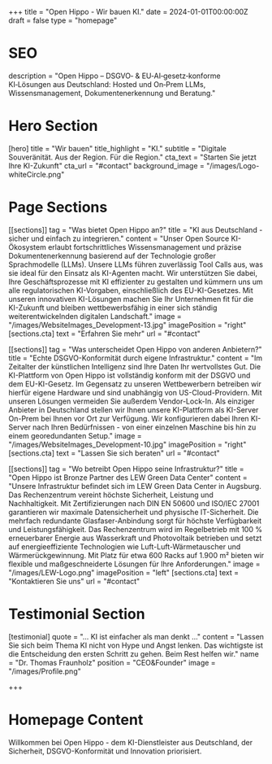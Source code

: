 +++
title = "Open Hippo - Wir bauen KI."
date = 2024-01-01T00:00:00Z
draft = false
type = "homepage"

# SEO
description = "Open Hippo – DSGVO‑ & EU‑AI‑gesetz‑konforme KI‑Lösungen aus Deutschland: Hosted und On‑Prem LLMs, Wissensmanagement, Dokumentenerkennung und Beratung."

# Hero Section
[hero]
title = "Wir bauen"
title_highlight = "KI."
subtitle = "Digitale Souveränität. Aus der Region. Für die Region."
cta_text = "Starten Sie jetzt Ihre KI-Zukunft"
cta_url = "#contact"
background_image = "/images/Logo-whiteCircle.png"

# Page Sections
[[sections]]
tag = "Was bietet Open Hippo an?"
title = "KI aus Deutschland - sicher und einfach zu integrieren."
content = "Unser Open Source KI-Ökosystem erlaubt fortschrittliches Wissensmanagement und präzise Dokumentenerkennung basierend auf der Technologie großer Sprachmodelle (LLMs). Unsere LLMs führen zuverlässig Tool Calls aus, was sie ideal für den Einsatz als KI-Agenten macht. Wir unterstützen Sie dabei, Ihre Geschäftsprozesse mit KI effizienter zu gestalten und kümmern uns um alle regulatorischen KI-Vorgaben, einschließlich des EU-KI-Gesetzes. Mit unseren innovativen KI-Lösungen machen Sie Ihr Unternehmen fit für die KI-Zukunft und bleiben wettbewerbsfähig in einer sich ständig weiterentwickelnden digitalen Landschaft."
image = "/images/WebsiteImages_Development-13.jpg"
imagePosition = "right"
[sections.cta]
text = "Erfahren Sie mehr"
url = "#contact"

[[sections]]
tag = "Was unterscheidet Open Hippo von anderen Anbietern?"
title = "Echte DSGVO-Konformität durch eigene Infrastruktur."
content = "Im Zeitalter der künstlichen Intelligenz sind Ihre Daten Ihr wertvollstes Gut. Die KI-Plattform von Open Hippo ist vollständig konform mit der DSGVO und dem EU-KI-Gesetz. Im Gegensatz zu unseren Wettbewerbern betreiben wir hierfür eigene Hardware und sind unabhängig von US-Cloud-Providern. Mit unseren Lösungen vermeiden Sie außerdem Vendor-Lock-In. Als einziger Anbieter in Deutschland stellen wir Ihnen unsere KI-Plattform als KI-Server On-Prem bei Ihnen vor Ort zur Verfügung. Wir konfigurieren dabei Ihren KI-Server nach Ihren Bedürfnissen - von einer einzelnen Maschine bis hin zu einem georedundanten Setup."
image = "/images/WebsiteImages_Development-10.jpg"
imagePosition = "right"
[sections.cta]
text = "Lassen Sie sich beraten"
url = "#contact"


[[sections]]
tag = "Wo betreibt Open Hippo seine Infrastruktur?"
title = "Open Hippo ist Bronze Partner des LEW Green Data Center"
content = "Unsere Infrastruktur befindet sich im LEW Green Data Center in Augsburg. Das Rechenzentrum vereint höchste Sicherheit, Leistung und Nachhaltigkeit. Mit Zertifizierungen nach DIN EN 50600 und ISO/IEC 27001 garantieren wir maximale Datensicherheit und physische IT-Sicherheit. Die mehrfach redundante Glasfaser-Anbindung sorgt für höchste Verfügbarkeit und Leistungsfähigkeit. Das Rechenzentrum wird im Regelbetrieb mit 100 % erneuerbarer Energie aus Wasserkraft und Photovoltaik betrieben und setzt auf energieeffiziente Technologien wie Luft-Luft-Wärmetauscher und Wärmerückgewinnung. Mit Platz für etwa 600 Racks auf 1.900 m² bieten wir flexible und maßgeschneiderte Lösungen für Ihre Anforderungen."
image = "/images/LEW-Logo.png"
imagePosition = "left"
[sections.cta]
text = "Kontaktieren Sie uns"
url = "#contact"


# Testimonial Section
[testimonial]
quote = "... KI ist einfacher als man denkt ..."
content = "Lassen Sie sich beim Thema KI nicht von Hype und Angst lenken. Das wichtigste ist die Entscheidung den ersten Schritt zu gehen. Beim Rest helfen wir."
name = "Dr. Thomas Fraunholz"
position = "CEO&Founder"
image = "/images/Profile.png"

+++

# Homepage Content

Willkommen bei Open Hippo - dem KI-Dienstleister aus Deutschland, der Sicherheit, DSGVO-Konformität und Innovation priorisiert.
